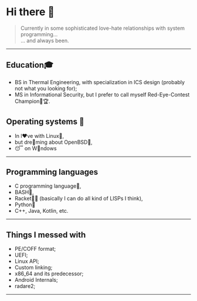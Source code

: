 # Hi there 👋
> Currently in some sophisticated love-hate relationships with system programming...<br>
> ... and always been.
***

## Education🎓
- BS in Thermal Engineering, with specialization in ICS design (probably not what you looking for);
- MS in Informational Security, but I prefer to call myself Red-Eye-Contest Champion💪🏆.

## Operating systems 💽 
- In l❤️ve with Linux🐧,
- but dre🥰ming about OpenBSD🐡,
- 😴 on W🩼ndows
***

## Programming languages
- C programming language🫡,
- BASH🔧,
- Racket🔴🔵 (basically I can do all kind of LISPs I think),
- Python🐍
- C++, Java, Kotlin, etc.
***

## Things I messed with
- PE/COFF format;
- UEFI;
- Linux API;
- Custom linking;
- x86_64 and its predecessor;
- Android Internals;
- radare2;
***
